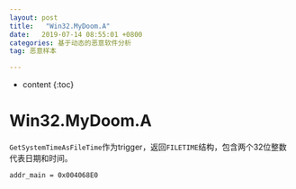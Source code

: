 ```yaml
---
layout: post
title:   "Win32.MyDoom.A"
date:   2019-07-14 08:55:01 +0800
categories: 基于动态的恶意软件分析
tag: 恶意样本

---
```


* content
{:toc}




# Win32.MyDoom.A

`GetSystemTimeAsFileTime`作为trigger，返回`FILETIME`结构，包含两个32位整数代表日期和时间。

`addr_main = 0x004068E0`